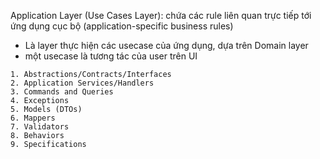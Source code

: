 Application Layer (Use Cases Layer): chứa các rule liên quan trực tiếp tới ứng dụng cục bộ (application-specific business rules)
- Là layer  thực hiện các usecase của ứng dụng, dựa trên Domain layer
- một usecase là tương tác của user trên UI
```
1. Abstractions/Contracts/Interfaces
2. Application Services/Handlers
3. Commands and Queries
4. Exceptions
5. Models (DTOs)
6. Mappers
7. Validators
8. Behaviors
9. Specifications
```